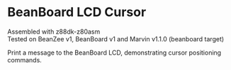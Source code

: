 # BeanBoard LCD Cursor
Assembled with z88dk-z80asm  
Tested on BeanZee v1, BeanBoard v1 and Marvin v1.1.0 (beanboard target)  

Print a message to the BeanBoard LCD, demonstrating cursor positioning commands.
